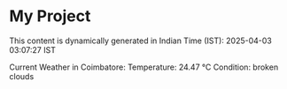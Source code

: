 # My Project

This content is dynamically generated in Indian Time (IST): 2025-04-03 03:07:27 IST


Current Weather in Coimbatore:
Temperature: 24.47 °C
Condition: broken clouds
